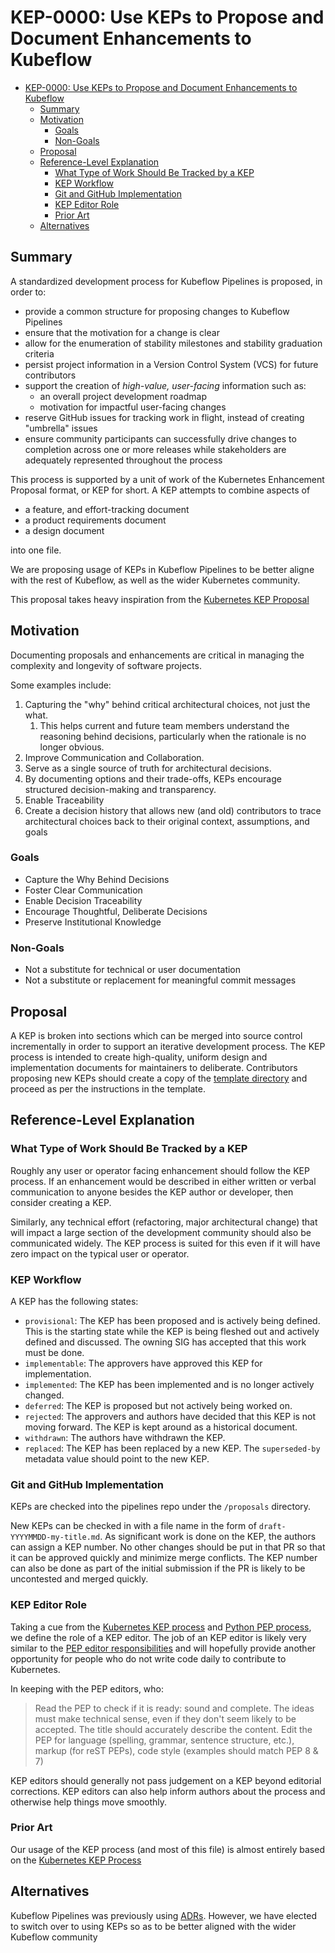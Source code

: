 # KEP-0000: Use KEPs to Propose and Document Enhancements to Kubeflow

<!-- toc -->
- [KEP-0000: Use KEPs to Propose and Document Enhancements to Kubeflow](#kep-0000-use-keps-to-propose-and-document-enhancements-to-kubeflow)
  - [Summary](#summary)
  - [Motivation](#motivation)
    - [Goals](#goals)
    - [Non-Goals](#non-goals)
  - [Proposal](#proposal)
  - [Reference-Level Explanation](#reference-level-explanation)
    - [What Type of Work Should Be Tracked by a KEP](#what-type-of-work-should-be-tracked-by-a-kep)
    - [KEP Workflow](#kep-workflow)
    - [Git and GitHub Implementation](#git-and-github-implementation)
    - [KEP Editor Role](#kep-editor-role)
    - [Prior Art](#prior-art)
  - [Alternatives](#alternatives)
<!-- /toc -->

## Summary

A standardized development process for Kubeflow Pipelines is proposed, in order to:

- provide a common structure for proposing changes to Kubeflow Pipelines
- ensure that the motivation for a change is clear
- allow for the enumeration of stability milestones and stability graduation
  criteria
- persist project information in a Version Control System (VCS) for future
  contributors
- support the creation of _high-value, user-facing_ information such as:
  - an overall project development roadmap
  - motivation for impactful user-facing changes
- reserve GitHub issues for tracking work in flight, instead of creating "umbrella"
  issues
- ensure community participants can successfully drive changes to
  completion across one or more releases while stakeholders are adequately
  represented throughout the process

This process is supported by a unit of work of the Kubernetes Enhancement Proposal format, or KEP for short.
A KEP attempts to combine aspects of

- a feature, and effort-tracking document
- a product requirements document
- a design document

into one file.

We are proposing usage of KEPs in Kubeflow Pipelines to be better aligne with the rest of Kubeflow, as well as the wider Kubernetes community.

This proposal takes heavy inspiration from the [Kubernetes KEP Proposal](https://github.com/kubernetes/enhancements/blob/master/keps/sig-architecture/0000-kep-process/README.md)

## Motivation

Documenting proposals and enhancements are critical in managing the complexity and longevity of software projects.

Some examples include:

1. Capturing the "why" behind critical architectural choices, not just the what.
   1. This helps current and future team members understand the reasoning behind decisions, particularly when the rationale is no longer obvious.
2. Improve Communication and Collaboration.
3. Serve as a single source of truth for architectural decisions.
4. By documenting options and their trade-offs, KEPs encourage structured decision-making and transparency.
5. Enable Traceability
6. Create a decision history that allows new (and old) contributors to trace architectural choices back to their original context, assumptions, and goals

### Goals

- Capture the Why Behind Decisions
- Foster Clear Communication
- Enable Decision Traceability
- Encourage Thoughtful, Deliberate Decisions
- Preserve Institutional Knowledge

### Non-Goals

- Not a substitute for technical or user documentation
- Not a substitute or replacement for meaningful commit messages

## Proposal

A KEP is broken into sections which can be merged into source control
incrementally in order to support an iterative development process. The KEP process
is intended to create high-quality, uniform design and implementation documents
for maintainers to deliberate. Contributors proposing new KEPs should create a copy of the [template directory](../NNNN-kep-template/) and proceed as per the instructions in the template.

## Reference-Level Explanation

### What Type of Work Should Be Tracked by a KEP

Roughly any user or operator facing enhancement should follow the KEP process.
If an enhancement would be described in either written or verbal communication
to anyone besides the KEP author or developer, then consider creating a KEP.

Similarly, any technical effort (refactoring, major architectural change) that
will impact a large section of the development community should also be
communicated widely. The KEP process is suited for this even if it will have
zero impact on the typical user or operator.

### KEP Workflow

A KEP has the following states:

- `provisional`: The KEP has been proposed and is actively being defined.
  This is the starting state while the KEP is being fleshed out and actively defined and discussed.
  The owning SIG has accepted that this work must be done.
- `implementable`: The approvers have approved this KEP for implementation.
- `implemented`: The KEP has been implemented and is no longer actively changed.
- `deferred`: The KEP is proposed but not actively being worked on.
- `rejected`: The approvers and authors have decided that this KEP is not moving forward.
  The KEP is kept around as a historical document.
- `withdrawn`: The authors have withdrawn the KEP.
- `replaced`: The KEP has been replaced by a new KEP.
  The `superseded-by` metadata value should point to the new KEP.

### Git and GitHub Implementation

KEPs are checked into the pipelines repo under the `/proposals` directory.

New KEPs can be checked in with a file name in the form of `draft-YYYYMMDD-my-title.md`.
As significant work is done on the KEP, the authors can assign a KEP number.
No other changes should be put in that PR so that it can be approved quickly and minimize merge conflicts.
The KEP number can also be done as part of the initial submission if the PR is likely to be uncontested and merged quickly.

### KEP Editor Role

Taking a cue from the [Kubernetes KEP process](https://github.com/kubernetes/enhancements/blob/master/keps/sig-architecture/0000-kep-process/README.md) and [Python PEP process][], we define the role of a KEP editor.
The job of an KEP editor is likely very similar to the [PEP editor responsibilities][] and will hopefully provide another opportunity for people who do not write code daily to contribute to Kubernetes.

In keeping with the PEP editors, who:

> Read the PEP to check if it is ready: sound and complete. The ideas must make
> technical sense, even if they don't seem likely to be accepted.
> The title should accurately describe the content.
> Edit the PEP for language (spelling, grammar, sentence structure, etc.), markup
> (for reST PEPs), code style (examples should match PEP 8 & 7)

KEP editors should generally not pass judgement on a KEP beyond editorial corrections.
KEP editors can also help inform authors about the process and otherwise help things move smoothly.

[Python PEP process]: https://www.python.org/dev/peps/pep-0001/
[PEP editor responsibilities]: https://www.python.org/dev/peps/pep-0001/#pep-editor-responsibilities-workflow

### Prior Art

Our usage of the KEP process (and most of this file) is almost entirely based on the
[Kubernetes KEP Process](https://github.com/kubernetes/enhancements/blob/master/keps/sig-architecture/0000-kep-process/README.md)

## Alternatives

Kubeflow Pipelines was previously using [ADRs](https://github.com/joelparkerhenderson/architecture-decision-record?tab=readme-ov-file#what-is-an-architecture-decision-record). However, we have elected to switch over to using KEPs so as to be better aligned with the
wider Kubeflow community
